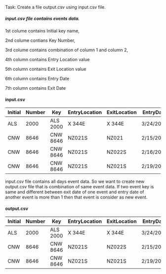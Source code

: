Task: Create a file output.csv using input.csv file.

##### input.csv file contains events data. 

1st colume contains Initial key name, 

2nd colume contians Key Number, 

3rd colume contains combination of column 1 and column 2,

4th column contains Entry Location value

5th column contains Exit Location value

6th column contains Entry Date 

7th column contains Exit Date


#### input.csv

| Initial | Number | Key | EntryLocation | ExitLocation | EntryDate | ExitDate |
| ------- | ------ | --- | ------------- | ------------ | --------- | -------- |
| ALS 	  | 2000   | ALS 2000| X 344E    | X 344E       | 3/24/2017 | 3/24/2017|
| CNW 	|8646	|CNW 8646	|NZ021S	|NZ021 |	2/15/2017	| 2/16/2017 |
| CNW 	| 8646	| CNW 8646	| NZ021S	| NZ022S |	2/16/2017 |	2/17/2017 |
| CNW 	| 8646	| CNW 8646	| NZ021S	| NZ021S |	2/19/2017 |	2/20/2017 |


input.csv file contains all days event data. So we want to create new output.csv file that is combination of same event data.
If two event key is same and different between exit date of one event and entry date of another event is more than 1 then that event is consider as new event.

#### output.csv 

| Initial | Number | Key | EntryLocation | ExitLocation | EntryDate | ExitDate |
| ------- | ------ | --- | ------------- | ------------ | --------- | -------- |
| ALS 	  | 2000   | ALS 2000| X 344E    | X 344E       | 3/24/2017 | 3/24/2017|
| CNW 	|8646	|CNW 8646	|NZ021S	|NZ022S |	2/15/2017	| 2/17/2017 |
| CNW 	| 8646	| CNW 8646	| NZ021S	| NZ021S |	2/19/2017 |	2/20/2017 |

